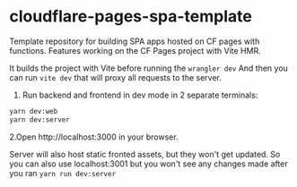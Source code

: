 # cloudflare-pages-spa-template
Template repository for building SPA apps hosted on CF pages with functions.
Features working on the CF Pages project with Vite HMR.

It builds the project with Vite before running the `wrangler dev`
And then you can run `vite dev` that will proxy all requests to the server.

1. Run backend and frontend in dev mode in 2 separate terminals:

```bash
yarn dev:web
yarn dev:server
```

2.Open http://localhost:3000 in your browser.

Server will also host static fronted assets, but they won't get updated.
So you can also use localhost:3001 but you won't see any changes made after you ran `yarn run dev:server`